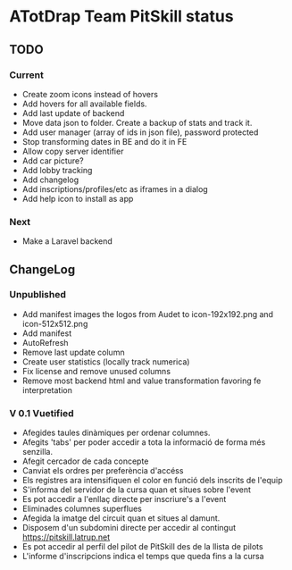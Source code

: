 # ATotDrap Team PitSkill status

## TODO

### Current

- Create zoom icons instead of hovers
- Add hovers for all available fields.
- Add last update of backend
- Move data json to folder. Create a backup of stats and track it.
- Add user manager (array of ids in json file), password protected
- Stop transforming dates in BE and do it in FE
- Allow copy server identifier
- Add car picture?
- Add lobby tracking
- Add changelog
- Add inscriptions/profiles/etc as iframes in a dialog
- Add help icon to install as app

### Next

- Make a Laravel backend


## ChangeLog

### Unpublished

- Add manifest images the logos from Audet to icon-192x192.png and icon-512x512.png
- Add manifest
- AutoRefresh
- Remove last update column
- Create user statistics (locally track numerica)
- Fix license and remove unused columns
- Remove most backend html and value transformation favoring fe interpretation

### V 0.1 Vuetified

- Afegides taules dinàmiques per ordenar columnes.
- Afegits 'tabs' per poder accedir a tota la informació de forma més senzilla.
- Afegit cercador de cada concepte
- Canviat els ordres per preferència d'accéss
- Els registres ara intensifiquen el color en funció dels inscrits de l'equip
- S'informa del servidor de la cursa quan et situes sobre l'event
- Es pot accedir a l'enllaç directe per inscriure's a l'event
- Eliminades columnes superflues
- Afegida la imatge del circuit quan et situes al damunt.
- Disposem d'un subdomini directe per accedir al contingut https://pitskill.latrup.net
- Es pot accedir al perfil del pilot de PitSkill des de la llista de pilots
- L'informe d'inscripcions indica el temps que queda fins a la cursa